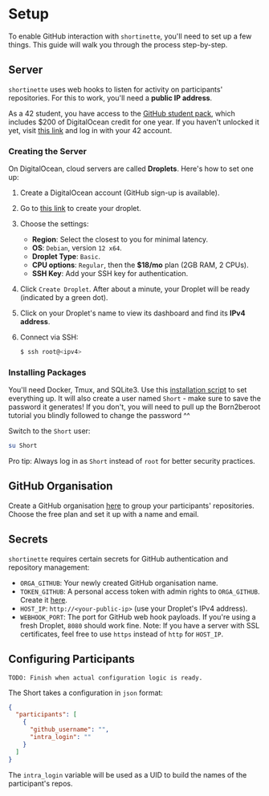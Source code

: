 # Setup
To enable GitHub interaction with `shortinette`, you'll need to set up a few things. This guide will walk you through the process step-by-step.

## Server
`shortinette` uses web hooks to listen for activity on participants' repositories. For this to work, you'll need a **public IP address**.

As a 42 student, you have access to the [GitHub student pack](https://education.github.com/pack#offers), which includes $200 of DigitalOcean credit for one year. If you haven't unlocked it yet, visit [this link](https://github-portal.42.fr) and log in with your 42 account.

### Creating the Server
On DigitalOcean, cloud servers are called **Droplets**. Here's how to set one up:

1. Create a DigitalOcean account (GitHub sign-up is available).
2. Go to [this link](https://cloud.digitalocean.com/droplets/new?i=3bf27c&region=fra1&size=s-2vcpu-4gb-120gb-intel) to create your droplet.
3. Choose the settings:
   * **Region**: Select the closest to you for minimal latency.
   * **OS**: `Debian`, version `12 x64`.
   * **Droplet Type**: `Basic`.
   * **CPU options**: `Regular`, then the **$18/mo** plan (2GB RAM, 2 CPUs).
   * **SSH Key**: Add your SSH key for authentication.

4. Click `Create Droplet`. After about a minute, your Droplet will be ready (indicated by a green dot).
5. Click on your Droplet's name to view its dashboard and find its **IPv4 address**.
6. Connect via SSH:
   ```sh
   $ ssh root@<ipv4>
   ```

### Installing Packages
You'll need Docker, Tmux, and SQLite3. Use this [installation script](scripts/server-setup.sh) to set everything up. It will also create a user named `Short` - make sure to save the password it generates! If you don't, you will need to pull up the Born2beroot tutorial you blindly followed to change the password ^^

Switch to the `Short` user:
```sh
su Short
```

Pro tip: Always log in as `Short` instead of `root` for better security practices.

## GitHub Organisation
Create a GitHub organisation [here](https://github.com/organizations/plan) to group your participants' repositories. Choose the free plan and set it up with a name and email.

## Secrets
`shortinette` requires certain secrets for GitHub authentication and repository management:

* `ORGA_GITHUB`: Your newly created GitHub organisation name.
* `TOKEN_GITHUB`: A personal access token with admin rights to `ORGA_GITHUB`. Create it [here](https://github.com/organizations/Short-Test-Orga/settings/personal-access-tokens).
* `HOST_IP`: `http://<your-public-ip>` (use your Droplet's IPv4 address).
* `WEBHOOK_PORT`: The port for GitHub web hook payloads. If you're using a fresh Droplet, `8080` should work fine.
Note: If you have a server with SSL certificates, feel free to use `https` instead of `http` for `HOST_IP`.

## Configuring Participants
```
TODO: Finish when actual configuration logic is ready.
```
The Short takes a configuration in `json` format:
```json
{
  "participants": [
    {
      "github_username": "",
      "intra_login": ""
    }
  ]
}
```
The `intra_login` variable will be used as a UID to build the names of the participant's repos.

